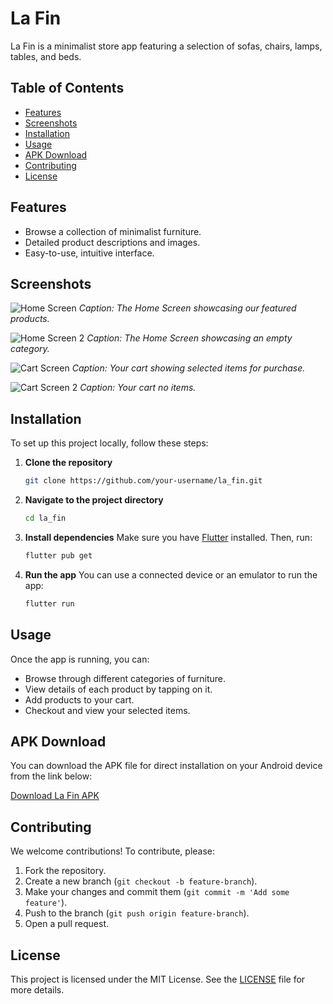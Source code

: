 # La Fin

La Fin is a minimalist store app featuring a selection of sofas, chairs, lamps, tables, and beds.

## Table of Contents

- [Features](#features)
- [Screenshots](#screenshots)
- [Installation](#installation)
- [Usage](#usage)
- [APK Download](#apk-download)
- [Contributing](#contributing)
- [License](#license)

## Features

- Browse a collection of minimalist furniture.
- Detailed product descriptions and images.
- Easy-to-use, intuitive interface.

## Screenshots

![Home Screen](https://github.com/OtonyeR/La-Fin/blob/main/screenshots/HomeScreen.jpg)
*Caption: The Home Screen showcasing our featured products.*


![Home Screen 2](https://github.com/OtonyeR/La-Fin/blob/main/screenshots/HomeScreen2.jpg)
*Caption: The Home Screen showcasing an empty category.*


![Cart Screen](https://github.com/OtonyeR/La-Fin/blob/main/screenshots/CartScreen.jpg)
*Caption: Your cart showing selected items for purchase.*


![Cart Screen 2](https://github.com/OtonyeR/La-Fin/blob/main/screenshots/CartScreen2.jpg)
*Caption: Your cart no items.*

## Installation

To set up this project locally, follow these steps:

1. **Clone the repository**
    ```sh
    git clone https://github.com/your-username/la_fin.git
    ```

2. **Navigate to the project directory**
    ```sh
    cd la_fin
    ```

3. **Install dependencies**
   Make sure you have [Flutter](https://flutter.dev/docs/get-started/install) installed. Then, run:
    ```sh
    flutter pub get
    ```

4. **Run the app**
   You can use a connected device or an emulator to run the app:
    ```sh
    flutter run
    ```

## Usage

Once the app is running, you can:

- Browse through different categories of furniture.
- View details of each product by tapping on it.
- Add products to your cart.
- Checkout and view your selected items.

## APK Download

You can download the APK file for direct installation on your Android device from the link below:

[Download La Fin APK](path_to_apk_file)

## Contributing

We welcome contributions! To contribute, please:

1. Fork the repository.
2. Create a new branch (`git checkout -b feature-branch`).
3. Make your changes and commit them (`git commit -m 'Add some feature'`).
4. Push to the branch (`git push origin feature-branch`).
5. Open a pull request.

## License

This project is licensed under the MIT License. See the [LICENSE](LICENSE) file for more details.
